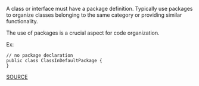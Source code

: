A class or interface must have a package definition.
Typically use packages to organize classes belonging to the same category or providing similar functionality.

The use of packages is a crucial aspect for code organization.

Ex:

    // no package declaration
    public class ClassInDefaultPackage {
    }

[SOURCE](http://pmd.sourceforge.net/pmd-5.3.2/pmd-java/rules/java/naming.html#NoPackage)
